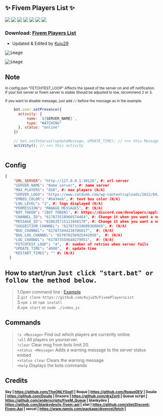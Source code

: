 ## ✨ Fivem Players List ✨
[![](https://img.shields.io/github/languages/code-size/Kuju29/FivemPlayersList)](https://github.com/Kuju29/FivemPlayersList)
[![](https://img.shields.io/badge/discord.js-v12.5.3-brightgreen)](https://github.com/Kuju29/FivemPlayersList/)
[![](https://img.shields.io/node/v/bot)](https://github.com/Kuju29/FivemPlayersList/)
[![](https://img.shields.io/maintenance/yes/2022)](https://github.com/Kuju29/FivemPlayersList/)
[![](https://img.shields.io/github/issues/Kuju29/FivemPlayersList)](https://github.com/Kuju29/FivemPlayersList/)
[![](https://img.shields.io/github/languages/count/Kuju29/FivemPlayersList)](https://github.com/Kuju29/FivemPlayersList/)
[![](https://img.shields.io/github/languages/top/Kuju29/FivemPlayersList)](https://github.com/Kuju29/FivemPlayersList/)

### Download: [Fivem Players List](https://github.com/Kuju29/FivemPlayersList/archive/refs/heads/main.zip)
  
- Updated & Edited by [Kuju29](https://github.com/Kuju29)</sub>

<kbd> ![image](https://user-images.githubusercontent.com/22098092/165664830-ef78dc7d-aa21-432f-877d-0c1784a0783c.png)

<kbd> ![image](https://user-images.githubusercontent.com/22098092/171444111-48e2eec6-190b-49dd-a514-f5fe784ec1fe.png)


## Note  
<sub>In config.json "FETCHTEST_LOOP" Affects the speed of the server on and off notification. If your bot server or fivem server is stable Should be adjusted to low, recommend 2 or 3.</sub>
  
<sub>If you want to disable message, just add `//` before the message as in the example.</sub>
```js
    bot.user.setPresence({
      activity: {
          name: `${SERVER_NAME}`,
          type: "WATCHING"
      }, status: "online"
    })
    
    // bot.setInterval(updateMessage, UPDATE_TIME); // <<< this Message
    actiVity(); // <<< this activity
    
```
  
## Config
```json
{
    "URL_SERVER": "http://127.0.0.1:30120", #: url server
    "SERVER_NAME": "Name server", #: name server
    "MAX_PLAYERS": "850", #: max players (N/A)
    "SERVER_LOGO": "https://www.catdumb.com/wp-content/uploads/2022/04/2-75.jpg", #: server Logo
    "EMBED_COLOR": "#b434eb", #: text box color (N/A)
    "LOG_LEVEL": "2", #: logs displayed (N/A)
    "PERMISSION": "MANAGE_MESSAGES", #: (N/A)
    "BOT_TOKEN": "[BOT TOKEN]", #: https://discord.com/developers/applications
    "CHANNEL_ID": "617873518960574464", #: Change it when you want a notification in discord room
    "MESSAGE_ID": "828635715121840178", #: Change it when you want a notification in discord room
    "SUGGESTION_CHANNEL": "617873319609368669", #: (N/A)
    "BUG_CHANNEL": "617873444238786617",  #: (N/A)
    "BUG_LOG_CHANNEL": "657070256925442058",  #: (N/A)
    "LOG_CHANNEL": "617873550648279051",  #: (N/A)
    "FETCHTEST_LOOP": "4",  #: number of retries when server fails
    "UPDATE_TIME": "4000",  #: update time
    "RESTART_TIMES": "" #: (N/A)
  }
```
  
## How to start/run <kbd>**Just click "start.bat" or follow the method below.**

> 1.Open command line : [Example](https://user-images.githubusercontent.com/22098092/165669382-26958438-b58a-4bb7-90a9-bd7ce55f7210.png)\
> 2.`git clone https://github.com/Kuju29/FivemPlayersList`\
> 3.`npm i` or `npm install`\
> 4.`npm start` or `node ./index.js`

  
## Commands

> `!s <Message>`  Find out which players are currently online. \
> `!all`  All players on yourserver. \
> `!clear`  Clear msg from bots limit 20.  \
> `+status <Message>`  Adds a warning message to the server status embed  \
> `+status clear`  Clears the warning message\
> `+help`  Displays the bots commands

    
## Credits
**<sub>Sky | https://github.com/TheONLYGod1 | 
Roque | https://github.com/RoqueDEV | 
Douile | https://github.com/Douile | 
Drazero | https://github.com/draZer0 | 
Queue script | https://github.com/anderscripts/FiveM_Queue | 
blankydev | https://github.com/blankydev/js-fivem-api | 
xliel | https://github.com/xliel/Discord-Fivem-Api | 
vercel | https://www.npmjs.com/package/@vercel/fetch |</sub>**
